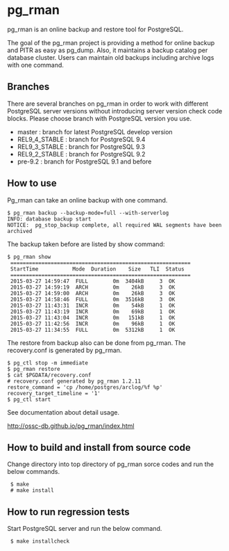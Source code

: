 pg_rman
=======
pg_rman is an online backup and restore tool for PostgreSQL.

The goal of the pg_rman project is providing a method for
online backup and PITR as easy as pg_dump. Also, it maintains
a backup catalog per database cluster. Users can maintain old
backups including archive logs with one command.

Branches
--------
There are several branches on pg_rman in order to work with
different PostgreSQL server versions without introducing
server version check code blocks.
Please choose branch with PostgreSQL version you use.

* master : branch for latest PostgreSQL develop version
* REL9_4_STABLE : branch for PostgreSQL 9.4
* REL9_3_STABLE : branch for PostgreSQL 9.3
* REL9_2_STABLE : branch for PostgreSQL 9.2
* pre-9.2 : branch for PostgreSQL 9.1 and before

How to use
----------
Pg_rman can take an online backup with one command.

````
$ pg_rman backup --backup-mode=full --with-serverlog
INFO: database backup start
NOTICE:  pg_stop_backup complete, all required WAL segments have been archived
````

The backup taken before are listed by show command:

````
$ pg_rman show
 ==========================================================
 StartTime           Mode  Duration    Size   TLI  Status
 ==========================================================
 2015-03-27 14:59:47  FULL        0m  3404kB     3  OK
 2015-03-27 14:59:19  ARCH        0m    26kB     3  OK
 2015-03-27 14:59:00  ARCH        0m    26kB     3  OK
 2015-03-27 14:58:46  FULL        0m  3516kB     3  OK
 2015-03-27 11:43:31  INCR        0m    54kB     1  OK
 2015-03-27 11:43:19  INCR        0m    69kB     1  OK
 2015-03-27 11:43:04  INCR        0m   151kB     1  OK
 2015-03-27 11:42:56  INCR        0m    96kB     1  OK
 2015-03-27 11:34:55  FULL        0m  5312kB     1  OK
````

The restore from backup also can be done from pg_rman.
The recovery.conf is generated by pg_rman.

````
$ pg_ctl stop -m immediate
$ pg_rman restore
$ cat $PGDATA/recovery.conf
# recovery.conf generated by pg_rman 1.2.11
restore_command = 'cp /home/postgres/arclog/%f %p'
recovery_target_timeline = '1'
$ pg_ctl start
````

See documentation about detail usage.

http://ossc-db.github.io/pg_rman/index.html



How to build and install from source code
-----------------------------------------
Change directory into top directory of pg_rman sorce codes and
run the below commands.

````
 $ make
 # make install
````

How to run regression tests
---------------------------
Start PostgreSQL server and run the below command.

````
 $ make installcheck
````






